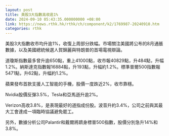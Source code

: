 ```yaml
---
layout: post
title: 美股3大指數高收逾1%
date: 2024-09-10 05:43:35.000000000 +08:00
link: https://news.rthk.hk/rthk/ch/component/k2/1769987-20240910.htm
categories: rthk
---
```


美股3大指數收市均升逾1%，收復上周部分跌幅。市場關注美國將公布的8月通脹數據，以及美國總統候選人賀錦麗與特朗普的首場電視辯論。

道瓊斯指數最多曾升逾650點，重上41000點，收市報40829點，升484點，升幅1.2%。納斯達克指數報16884點，升193點，升幅約1.2%。標準普爾500指數報5471點，升62點，升幅約1.2%。

蘋果發布首款支援人工智能的手機，股價一度跌近2%，收市靠穩。

Nvidia股價反彈3.5%，Tesla和亞馬遜升逾2%。

Verizon高收3.8%，是表現最好的道指成份股。波音升約3.4%，公司之前與其最大工會達成一項臨時協議避免罷工。

另外，數據分析公司Palantir和戴爾將躋身標普500指數，股價分別急升14%和3.8%。
